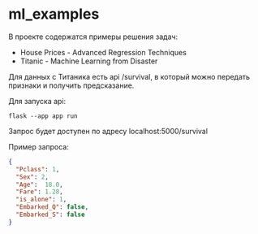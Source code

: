 # ml_examples
В проекте содержатся примеры решения задач:


- House Prices - Advanced Regression Techniques
- Titanic - Machine Learning from Disaster


Для данных с Титаника есть api /survival, в который можно передать признаки и получить предсказание.

Для запуска api:
~~~
flask --app app run
~~~

Запрос будет доступен по адресу localhost:5000/survival

Пример запроса:

```json
{
  "Pclass": 1,
  "Sex": 2,
  "Age":  18.0,
  "Fare": 1.28,
  "is_alone": 1,
  "Embarked_Q": false,
  "Embarked_S": false 
}
```

